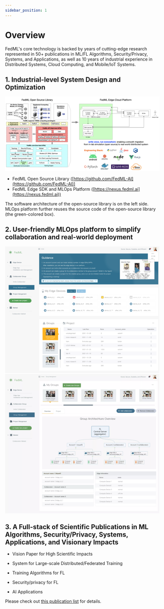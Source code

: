 ```yaml
---
sidebar_position: 1
---
```


# Overview

FedML's core technology is backed by years of cutting-edge research represented in 50+ publications in ML/FL Algorithms, Security/Privacy, Systems, and Applications, as well as 10 years of industrial experience in Distributed Systems, Cloud Computing, and Mobile/IoT Systems.

## 1. Industrial-level System Design and Optimization

<img src="./../_static/image/fedml.png" alt="parrot"/>

- FedML Open Source Library ([https://github.com/FedML-AI](https://github.com/FedML-AI))
- FedML Edge SDK and MLOps Platform ([https://nexus.fedml.ai](https://nexus.fedml.ai))

The software architecture of the open-source library is on the left side.
MLOps platform further reuses the source code of the open-source library (the green-colored box).

## 2. User-friendly MLOps platform to simplify collaboration and real-world deployment

<img src="./../_static/image/mlops0.png" alt="parrot" />
<img src="./../_static/image/mlops_ui2.png" alt="parrot" />

## 3. A Full-stack of Scientific Publications in ML Algorithms, Security/Privacy, Systems, Applications, and Visionary Impacts

- Vision Paper for High Scientific Impacts

- System for Large-scale Distributed/Federated Training

- Training Algorithms for FL

- Security/privacy for FL

- AI Applications

Please check out [this publication list](./../resources/papers.md) for details.
